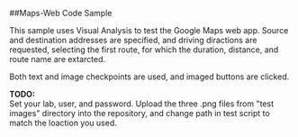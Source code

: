 ##Maps-Web Code Sample

This sample uses Visual Analysis to test the Google Maps web app. Source and destination addresses are specified,
and driving diractions are requested, selecting the first route, for which the duration, distance, and route name are extarcted.

Both text and image checkpoints are used, and imaged buttons are clicked.

**TODO:** <br/>
Set your lab, user, and password.
Upload the three .png files from "test images" directory into the repository, and change path in test script to match the loaction you used.
